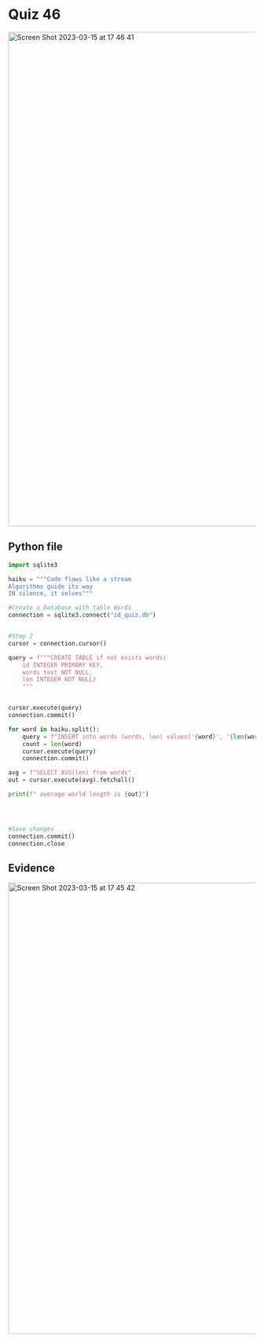 # Quiz 46
<img width="1007" alt="Screen Shot 2023-03-15 at 17 46 41" src="https://user-images.githubusercontent.com/111941990/225255351-1c6fa6f8-aaa6-406d-9cef-610c2235f642.png">

## Python file
```.py
import sqlite3

haiku = """Code flows like a stream
Algorithms guide its way
IN silence, it solves"""

#Create a Database with table Words
connection = sqlite3.connect("id_quiz.db")


#Step 2
cursor = connection.cursor()

query = f"""CREATE TABLE if not exists words(
    id INTEGER PRIMARY KEY,
    words text NOT NULL,
    len INTEGER NOT NULL) 
    """


cursor.execute(query)
connection.commit()

for word in haiku.split():
    query = f"INSERT into words (words, len) values('{word}', '{len(word)}')"
    count = len(word)
    cursor.execute(query)
    connection.commit()

avg = f"SELECT AVG(len) from words"
out = cursor.execute(avg).fetchall()

print(f" average world length is {out}")




#Save changes
connection.commit()
connection.close
```

## Evidence
<img width="920" alt="Screen Shot 2023-03-15 at 17 45 42" src="https://user-images.githubusercontent.com/111941990/225255160-b52ef9bb-eeae-41c8-847e-1627e00feaa5.png">

